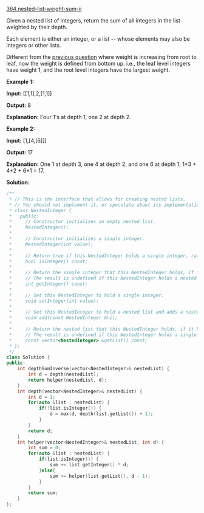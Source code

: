 [364.nested-list-weight-sum-ii](https://leetcode.com/problems/nested-list-weight-sum-ii/)  

Given a nested list of integers, return the sum of all integers in the list weighted by their depth.

Each element is either an integer, or a list -- whose elements may also be integers or other lists.

Different from the [previous question](https://leetcode.com/problems/nested-list-weight-sum/) where weight is increasing from root to leaf, now the weight is defined from bottom up. i.e., the leaf level integers have weight 1, and the root level integers have the largest weight.

**Example 1:**

  
**Input:** \[\[1,1\],2,\[1,1\]\]
  
**Output:** 8 
  
**Explanation:** Four 1's at depth 1, one 2 at depth 2.
  

**Example 2:**

  
**Input:** \[1,\[4,\[6\]\]\]
  
**Output:** 17 
  
**Explanation:** One 1 at depth 3, one 4 at depth 2, and one 6 at depth 1; 1\*3 + 4\*2 + 6\*1 = 17.  



**Solution:**  

```cpp
/**
 * // This is the interface that allows for creating nested lists.
 * // You should not implement it, or speculate about its implementation
 * class NestedInteger {
 *   public:
 *     // Constructor initializes an empty nested list.
 *     NestedInteger();
 *
 *     // Constructor initializes a single integer.
 *     NestedInteger(int value);
 *
 *     // Return true if this NestedInteger holds a single integer, rather than a nested list.
 *     bool isInteger() const;
 *
 *     // Return the single integer that this NestedInteger holds, if it holds a single integer
 *     // The result is undefined if this NestedInteger holds a nested list
 *     int getInteger() const;
 *
 *     // Set this NestedInteger to hold a single integer.
 *     void setInteger(int value);
 *
 *     // Set this NestedInteger to hold a nested list and adds a nested integer to it.
 *     void add(const NestedInteger &ni);
 *
 *     // Return the nested list that this NestedInteger holds, if it holds a nested list
 *     // The result is undefined if this NestedInteger holds a single integer
 *     const vector<NestedInteger> &getList() const;
 * };
 */
class Solution {
public:
    int depthSumInverse(vector<NestedInteger>& nestedList) {
        int d = depth(nestedList);
        return helper(nestedList, d);
    }
    int depth(vector<NestedInteger>& nestedList) {
        int d = 1;
        for(auto &list : nestedList) {
            if(!list.isInteger()) {
                d = max(d, depth(list.getList()) + 1);
            }
        }
        return d;
    }
    int helper(vector<NestedInteger>& nestedList, int d) {
        int sum = 0;
        for(auto &list : nestedList) {
            if(list.isInteger()) {
                sum += list.getInteger() * d;
            }else{
                sum += helper(list.getList(), d - 1);
            }
        }
        return sum;
    }
};
```
      